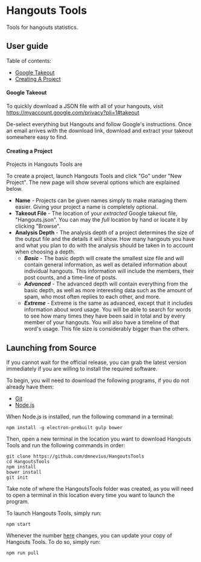 # Hangouts Tools

Tools for hangouts statistics.

## User guide

Table of contents:
- [Google Takeout](#google-takeout)
- [Creating A Project](#creating-project)

<a name="google-takeout"></a>
#### Google Takeout
To quickly download a JSON file with all of your hangouts, visit https://myaccount.google.com/privacy?pli=1#takeout

De-select everything but Hangouts and follow Google's instructions. Once an email arrives with the download link, download and extract your takeout somewhere easy to find.

<a name="creating-project"></a>
#### Creating a Project
Projects in Hangouts Tools are

To create a project, launch Hangouts Tools and click "Go" under "New Project". The new page will show several options which are explained below.
- __Name__ - Projects can be given names simply to make managing them easier. Giving your project a name is completely optional.
- __Takeout File__ - The location of your _extracted_ Google takeout file, "Hangouts.json". You can may the _full_ location by hand or locate it by clicking "Browse".
- __Analysis Depth__ - The analysis depth of a project determines the size of the output file and the details it will show. How many hangouts you have and what you plan to do with the analysis should be taken in to account when choosing a depth.
  - ___Basic___ - The basic depth will create the smallest size file and will contain general information, as well as detailed information about individual hangouts. This information will include the members, their post counts, and a time-line of posts.
  - ___Advanced___ - The advanced depth will contain everything from the basic depth, as well as more interesting data such as the amount of spam, who most often replies to each other, and more.
  - ___Extreme___ - Extreme is the same as advanced, except that it includes information about word usage. You will be able to search for words to see how many times they have been said in total and by every member of your hangouts. You will also have a timeline of that word's usage. This file size is considerably bigger than the others.

<a name="launching-from-source"></a>
## Launching from Source
If you cannot wait for the official release, you can grab the latest version immediately if you are willing to install the required software.

To begin, you will need to download the following programs, if you do not already have them:
- [Git](https://git-scm.com/downloads)
- [Node.js](https://nodejs.org/)

When Node.js is installed, run the following command in a terminal:
```
npm install -g electron-prebuilt gulp bower
```

Then, open a new terminal in the location you want to download Hangouts Tools and run the following commands in order:
```
git clone https://github.com/dmnevius/HangoutsTools
cd HangoutsTools
npm install
bower install
git init
```

Take note of where the HangoutsTools folder was created, as you will need to open a terminal in this location every time you want to launch the program.

To launch Hangouts Tools, simply run:
```
npm start
```

Whenever the number [here](http://phony.link/ht-ver) changes, you can update your copy of Hangouts Tools. To do so, simply run:
```
npm run pull
```

